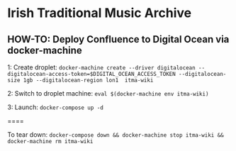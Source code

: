 # Irish Traditional Music Archive

## HOW-TO: Deploy Confluence to Digital Ocean via docker-machine

1: Create droplet: `docker-machine create --driver digitalocean --digitalocean-access-token=$DIGITAL_OCEAN_ACCESS_TOKEN --digitalocean-size 1gb --digitalocean-region lon1  itma-wiki`

2: Switch to droplet machine: `eval $(docker-machine env itma-wiki)`

3: Launch: `docker-compose up -d`

====

To tear down: `docker-compose down && docker-machine stop itma-wiki && docker-machine rm itma-wiki`
